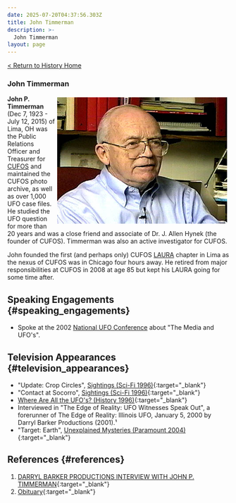 ```yaml
---
date: 2025-07-20T04:37:56.303Z
title: John Timmerman
description: >-
  John Timmerman
layout: page
---
```


[< Return to History Home](/History-TriState)

### John Timmerman
<img style="float:right;margin:5px" width="386" height="287" alt="Francis Ridge" src="/assets/img/TIMMERMAN.jpeg" />

**John P. Timmerman** (Dec 7, 1923 - July 12, 2015) of Lima, OH was the Public Relations Officer and Treasurer for [CUFOS](CUFOS) and maintained the
CUFOS photo archive, as well as over 1,000 UFO case files. He 
studied the UFO question for more than 20 years and was a close friend
and associate of Dr. J. Allen Hynek (the
founder of CUFOS). Timmerman was also an active investigator for CUFOS.

John founded the first (and perhaps only) CUFOS [LAURA](LAURA) chapter in Lima as the nexus of CUFOS was in Chicago four hours away. He retired from major responsibilities at CUFOS in 2008 at age 85 but kept his LAURA going for some time after.

Speaking Engagements {#speaking_engagements}
--------------------

-   Spoke at the 2002 [National UFO Conference](NUFOC) about "The Media and UFO's".

Television Appearances {#television_appearances}
-------------

- "Update: Crop Circles", [Sightings (Sci-Fi 1996)](https://www.imdb.com/title/tt0966484/){:target="_blank"}
- "Contact at Socorro", [Sightings (Sci-Fi 1996)](https://m.imdb.com/title/tt6275428/){:target="_blank"}
- [Where Are All the UFO's? (History 1996)](https://amzn.to/4m7LO5C){:target="_blank"}
- Interviewed in "The Edge of Reality: UFO Witnesses Speak Out", a forerunner of The Edge of Reality: Illinois UFO, January 5, 2000
by Darryl Barker Productions (2001).¹
- "Target: Earth", [Unexplained Mysteries (Paramount 2004)](https://m.imdb.com/title/tt1648867/){:target="_blank"}


References {#references}
----------

1. [DARRYL BARKER PRODUCTIONS INTERVIEW WITH JOHN P. TIMMERMAN](http://dbarkertv.com/Timmerman.htm){:target="_blank"}
2. [Obituary](https://www.legacy.com/us/obituaries/limaohio/name/john-timmerman-obituary?id=10854057){:target="_blank"}